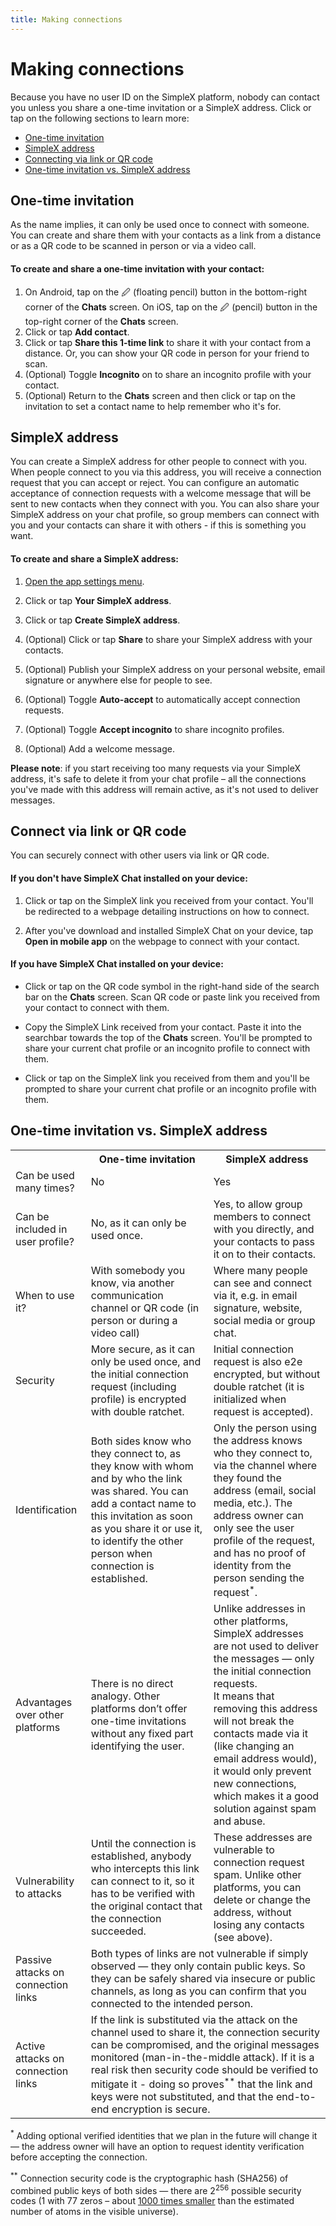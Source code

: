```yaml
---
title: Making connections
---
```


# Making connections

Because you have no user ID on the SimpleX platform, nobody can contact you unless you share a one-time invitation or a SimpleX address. Click or tap on the following sections to learn more:

- [One-time invitation](#one-time-invitation)
- [SimpleX address](#simplex-address)
- [Connecting via link or QR code](#connect-via-link-or-qr-code)
- [One-time invitation vs. SimpleX address](#one-time-invitation-vs-simplex-address)

## One-time invitation

As the name implies, it can only be used once to connect with someone. You can create and share them with your contacts as a link from a distance or as a QR code to be scanned in person or via a video call. 

#### To create and share a one-time invitation with your contact:

1. On Android, tap on the 🖉 (floating pencil) button in the bottom-right corner of the **Chats** screen. On iOS, tap on the 🖉 (pencil) button in the top-right corner of the **Chats** screen.
2. Click or tap **Add contact**.
3. Click or tap **Share this 1-time link** to share it with your contact from a distance. Or, you can show your QR code in person for your friend to scan.
4. (Optional) Toggle **Incognito** on to share an incognito profile with your contact.
5. (Optional) Return to the **Chats** screen and then click or tap on the invitation to set a contact name to help remember who it's for.

## SimpleX address

You can create a SimpleX address for other people to connect with you. When people connect to you via this address, you will receive a connection request that you can accept or reject. You can configure an automatic acceptance of connection requests with a welcome message that will be sent to new contacts when they connect with you. You can also share your SimpleX address on your chat profile, so group members can connect with you and your contacts can share it with others - if this is something you want. 

#### To create and share a SimpleX address:

1. [Open the app settings menu](./app-settings.md#opening-the-app-settings-menu).

2. Click or tap **Your SimpleX address**.

3. Click or tap **Create SimpleX address**. 

4. (Optional) Click or tap **Share** to share your SimpleX address with your contacts.

5. (Optional) Publish your SimpleX address on your personal website, email signature or anywhere else for people to see. 

6. (Optional) Toggle **Auto-accept** to automatically accept connection requests. 

7. (Optional) Toggle **Accept incognito** to share incognito profiles. 

8. (Optional) Add a welcome message. 

**Please note**: if you start receiving too many requests via your SimpleX address, it's safe to delete it from your chat profile – all the connections you've made with this address will remain active, as it's not used to deliver messages.

## Connect via link or QR code

You can securely connect with other users via link or QR code. 

#### If you don't have SimpleX Chat installed on your device:

1. Click or tap on the SimpleX link you received from your contact. You'll be redirected to a webpage detailing instructions on how to connect. 

2. After you've download and installed SimpleX Chat on your device, tap **Open in mobile app** on the webpage to connect with your contact.

#### If you have SimpleX Chat installed on your device:

- Click or tap on the QR code symbol in the right-hand side of the search bar on the **Chats** screen. Scan QR code or paste link you received from your contact to connect with them.

- Copy the SimpleX Link received from your contact. Paste it into the searchbar towards the top of the **Chats** screen. You'll be prompted to share your current chat profile or an incognito profile to connect with them. 

- Click or tap on the SimpleX link you received from them and you'll be prompted to share your current chat profile or an incognito profile with them. 

## One-time invitation vs. SimpleX address

<table>
  <tr>
    <th></th>
    <th>One-time invitation</th>
    <th>SimpleX address</th>
  </tr>
  <tr>
    <td>Can be used many times?</td>
    <td>No</td>
    <td>Yes</td>
  </tr>
  <tr>
    <td>Can be included in user profile?</td>
    <td>No, as it can only be used once.</td>
    <td>Yes, to allow group members to connect with you directly, and your contacts to pass it on to their contacts.</td>
  </tr>
  <tr>
    <td>When to use it?</td>
    <td>With somebody you know, via another communication channel or QR code (in person or during a video call)</td>
    <td>Where many people can see and connect via it, e.g. in email signature, website, social media or group chat.</td>
  </tr>
  <tr>
    <td>Security</td>
    <td>More secure, as it can only be used once, and the initial connection request (including profile) is encrypted with double ratchet.</td>
    <td>Initial connection request is also e2e encrypted, but without double ratchet (it is initialized when request is accepted).</td>
  </tr>
  <tr>
    <td>Identification</td>
    <td>Both sides know who they connect to, as they know with whom and by who the link was shared. You can add a contact name to this invitation as soon as you share it or use it, to identify the other person when connection is established.</td>
    <td>Only the person using the address knows who they connect to, via the channel where they found the address (email, social media, etc.). The address owner can only see the user profile of the request, and has no proof of identity from the person sending the request<sup>*</sup>.</td>
  </tr>
  <tr>
    <td>Advantages over other platforms</td>
    <td>There is no direct analogy. Other platforms don’t offer one-time invitations without any fixed part identifying the user.</td>
    <td>Unlike addresses in other platforms, SimpleX addresses are not used to deliver the messages — only the initial connection requests.<br>It means that removing this address will not break the contacts made via it (like changing an email address would), it would only prevent new connections, which makes it a good solution against spam and abuse.</td>
  </tr>
  <tr>
    <td>Vulnerability to attacks</td>
    <td>Until the connection is established, anybody who intercepts this link can connect to it, so it has to be verified with the original contact that the connection succeeded.</td>
    <td>These addresses are vulnerable to connection request spam. Unlike other platforms, you can delete or change the address, without losing any contacts (see above).</td>
  </tr>
  <tr>
    <td>Passive attacks on connection links</td>
    <td colspan="2">Both types of links are not vulnerable if simply observed — they only contain public keys. So they can be safely shared via insecure or public channels, as long as you can confirm that you connected to the intended person.</td>
  </tr>
  <tr>
    <td>Active attacks on connection links</td>
    <td colspan="2">If the link is substituted via the attack on the channel used to share it, the connection security can be compromised, and the original messages monitored (man-in-the-middle attack). If it is a real risk then security code should be verified to mitigate it - doing so proves<sup>**</sup> that the link and keys were not substituted, and that the end-to-end encryption is secure.</td>
  </tr>
</table>

<sup>*</sup> Adding optional verified identities that we plan in the future will change it &mdash; the address owner will have an option to request identity verification before accepting the connection.

<sup>**</sup> Connection security code is the cryptographic hash (SHA256) of combined public keys of both sides &mdash; there are 2<sup>256</sup> possible security codes (1 with 77 zeros – about [1000 times smaller](https://www.wolframalpha.com/input?i=2%5E256) than the estimated number of atoms in the visible universe).
